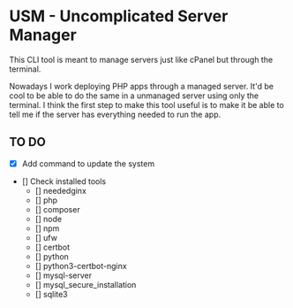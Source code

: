 # USM - Uncomplicated Server Manager

This CLI tool is meant to manage servers just like cPanel but through the terminal.

Nowadays I work deploying PHP apps through a managed server.
It'd be cool to be able to do the same in a unmanaged server using only the terminal.
I think the first step to make this tool useful is to make it be able to tell
me if the server has everything needed to run the app.

## TO DO

- [x] Add command to update the system
- [] Check installed tools
  - [] neededginx
  - [] php
  - [] composer
  - [] node
  - [] npm
  - [] ufw
  - [] certbot
  - [] python
  - [] python3-certbot-nginx
  - [] mysql-server
  - [] mysql_secure_installation
  - [] sqlite3
